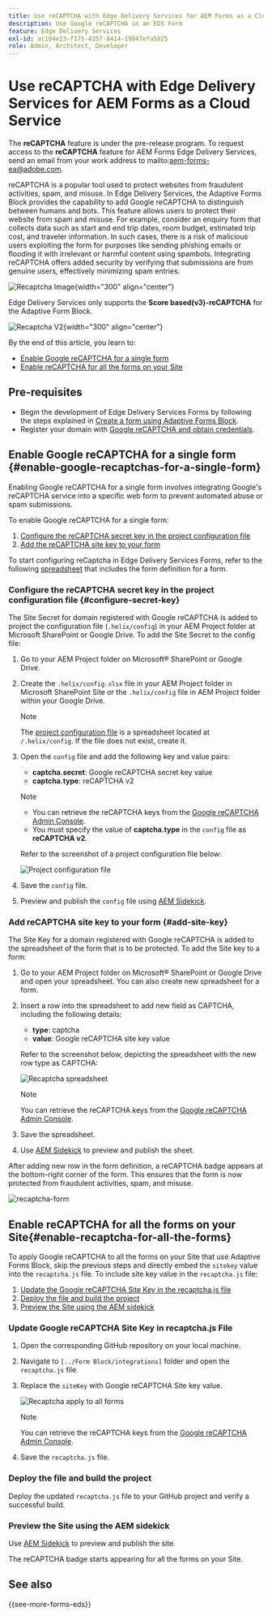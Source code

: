 ```yaml
---
title: Use reCAPTCHA with Edge Delivery Services for AEM Forms as a Cloud Service
description: Use Google reCAPTCHA in an EDS Form
feature: Edge Delivery Services
exl-id: ac104e23-f175-435f-8414-19847efa5825
role: Admin, Architect, Developer
---
```


# Use reCAPTCHA with Edge Delivery Services for AEM Forms as a Cloud Service

<span>The **reCAPTCHA** feature is under the pre-release program. To request access to the **reCAPTCHA** feature for AEM Forms Edge Delivery Services, send an email from your work address to mailto:aem-forms-ea@adobe.com.</span>

reCAPTCHA is a popular tool used to protect websites from fraudulent activities, spam, and misuse. In Edge Delivery Services, the Adaptive Forms Block provides the capability to add Google reCAPTCHA to distinguish between humans and bots. This feature allows users to protect their website from spam and misuse. 
For example, consider an enquiry form that collects data such as start and end trip dates, room budget, estimated trip cost, and traveler information. In such cases, there is a risk of malicious users exploiting the form for purposes like sending phishing emails or flooding it with irrelevant or harmful content using spambots. Integrating reCAPTCHA offers added security by verifying that submissions are from genuine users, effectively minimizing spam entries.

![Recaptcha Image](/help/edge/docs/forms/assets/recaptcha-image.png){width="300" align="center"}

Edge Delivery Services only supports the **Score based(v3)-reCAPTCHA** for the Adaptive Form Block.

![Recaptcha V2](/help/forms/assets/recaptcha-v2-invisible.png){width="300" align="center"}


By the end of this article, you learn to:
  * [Enable Google reCAPTCHA for a single form](#enable-google-recaptchas-for-a-single-form)
  * [Enable reCAPTCHA for all the forms on your Site](#enable-recaptcha-for-all-the-forms)

## Pre-requisites

* Begin the development of Edge Delivery Services Forms by following the steps explained in [Create a form using Adaptive Forms Block](/help/edge/docs/forms/create-forms.md). 
* Register your domain with [Google reCAPTCHA and obtain credentials](https://www.google.com/recaptcha/admin/create).

## Enable Google reCAPTCHA for a single form {#enable-google-recaptchas-for-a-single-form}

Enabling Google reCAPTCHA for a single form involves integrating Google's reCAPTCHA service into a specific web form to prevent automated abuse or spam submissions.

To enable Google reCAPTCHA for a single form:
1. [Configure the reCAPTCHA secret key in the project configuration file](#configure-secret-key)
1. [Add the reCAPTCHA site key to your form](#add-site-key)

To start configuring reCaptcha in Edge Delivery Services Forms, refer to the following [spreadsheet](/help/edge/docs/forms/assets/recaptcha.xlsx) that includes the form definition for a form.

### Configure the reCAPTCHA secret key in the project configuration file {#configure-secret-key}

The Site Secret for domain registered with Google reCAPTCHA is added to project the configuration file (`.helix/config`) in your AEM Project folder at Microsoft SharePoint or Google Drive. To add the Site Secret to the config file:

1. Go to your AEM Project folder on Microsoft® SharePoint or Google Drive. 
1. Create the `.helix/config.xlsx` file in your AEM Project folder in Microsoft SharePoint Site or the `.helix/config` file in AEM Project folder within your Google Drive. 

    >[!NOTE]
    >
    > The [project configuration file](https://www.aem.live/docs/configuration) is a spreadsheet located at `/.helix/config`. If the file does not exist, create it.

1. Open the `config` file and add the following key and value pairs:

    * **captcha.secret**: Google reCAPTCHA secret key value
    * **captcha.type**: reCAPTCHA v2

    >[!NOTE]
    >
    >  * You can retrieve the reCAPTCHA keys from the [Google reCAPTCHA Admin Console](https://www.google.com/recaptcha/admin).
    >  *  You must specify the value of **captcha.type** in the `config` file as **reCAPTCHA v2**.

   Refer to the screenshot of a project configuration file below:

    ![Project configuration file](/help/forms/assets/recaptcha-config-file.png)

1. Save the `config` file.

1. Preview and publish the `config` file using [AEM Sidekick](https://www.aem.live/developer/tutorial#preview-and-publish-your-content). 

### Add reCAPTCHA site key to your form {#add-site-key}

The Site Key for a domain registered with Google reCAPTCHA is added to the spreadsheet of the form that is to be protected. To add the Site key to a form:

1. Go to your AEM Project folder on Microsoft® SharePoint or Google Drive and open your spreadsheet. You can also create new spreadsheet for a form.
1. Insert a row into the spreadsheet to add new field as CAPTCHA, including the following details:
    * **type**: captcha
    * **value**: Google reCAPTCHA site key value
  
    Refer to the screenshot below, depicting the spreadsheet with the new row type as CAPTCHA:
  
   ![Recaptcha spreadsheet](/help/edge/docs/forms/assets/recaptcha-spreadsheet.png)
   
    >[!NOTE]
    >
    >  You can retrieve the reCAPTCHA keys from the [Google reCAPTCHA Admin Console](https://www.google.com/recaptcha/admin).

1. Save the spreadsheet.
1. Use [AEM Sidekick](https://www.aem.live/developer/tutorial#preview-and-publish-your-content) to preview and publish the sheet. 

After adding new row in the form definition, a reCAPTCHA badge appears at the bottom-right corner of the form. This ensures that the form is now protected from fraudulent activities, spam, and misuse.

![recaptcha-form](/help/edge/docs/forms/assets/recaptcha-form.png)

## Enable reCAPTCHA for all the forms on your Site{#enable-recaptcha-for-all-the-forms}

To apply Google reCAPTCHA to all the forms on your Site that use Adaptive Forms Block, skip the previous steps and directly embed the `sitekey` value into the `recaptcha.js` file. To include site key value in the `recaptcha.js` file:

1. [Update the Google reCAPTCHA Site Key in the recaptcha.js file](#1-update-google-recaptcha-site-key-in-recaptchajs-file)
1. [Deploy the file and build the project](#2-deploy-the-file-and-build-the-project)
1. [Preview the Site using the AEM sidekick](#3-preview-the-site-using-the-aem-sidekick)

### Update Google reCAPTCHA Site Key in recaptcha.js File

1. Open the corresponding GitHub repository on your local machine. 
1. Navigate to `[../Form Block/integrations]` folder and open the `recaptcha.js` file.
1. Replace the `siteKey` with Google reCAPTCHA Site key value.

    ![Recaptcha apply to all forms](/help/forms/assets/recaptcha-apply-to-all-forms.png)

    >[!NOTE]
    >
    >  You can retrieve the reCAPTCHA keys from the [Google reCAPTCHA Admin Console](https://www.google.com/recaptcha/admin).

1. Save the `recaptcha.js` file.

### Deploy the file and build the project

Deploy the updated `recaptcha.js` file to your GitHub project and verify a successful build.

### Preview the Site using the AEM sidekick

Use [AEM Sidekick](https://www.aem.live/developer/tutorial#preview-and-publish-your-content) to preview and publish the site. 

The reCAPTCHA badge starts appearing for all the forms on your Site. 

## See also

{{see-more-forms-eds}}

